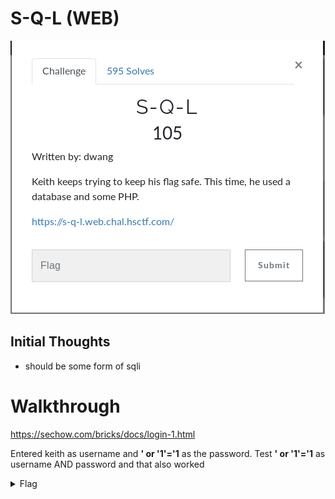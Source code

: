 # S-Q-L (WEB)

![Title](images/title.png)

## Initial Thoughts

* should be some form of sqli

# Walkthrough

https://sechow.com/bricks/docs/login-1.html

Entered keith as username and __' or '1'='1__ as the password. Test __' or '1'='1__ as username AND password and that also worked

<details>
	<summary>Flag</summary>

hsctf{mysql_real_escape_string}
</details>